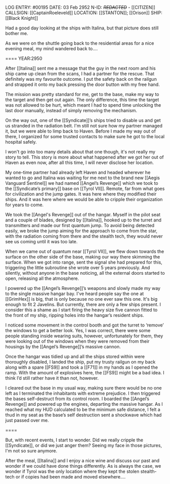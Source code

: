 LOG ENTRY: #00195
DATE: 03 Feb 2952
N-ID: *~~REDACTED~~* - [[CITIZEN]]
CALLSIGN: [[CaptainRoeleveld]]
LOCATION: [[STANTON]]; [[Orison]]
SHIP: [[Black Knight]]

  

Had a good day looking at the ships with Italina, but that picture does still bother me.  

As we were on the shuttle going back to the residential areas for a nice evening meal, my mind wandered back to....  

====
YEAR:2950  

After [[Italina]] sent me a message that the guy in the next room and his ship came up clean from the scans, I had a partner for the rescue. That definitely was my favourite outcome. I put the safety back on the railgun and strapped it onto my back pressing the door button with my free hand.  

The mission was pretty standard for me, get to the base, make my way to the target and then get out again. The only difference, this time the target was not allowed to be hurt, which meant I had to spend time unlocking the last door manually, instead of simply removing the mechanism.  

On the way out, one of the [[Syndicate]]’s ships tried to disable us and get us stranded in the radiation belt. I'm still not sure how my partner managed it, but we were able to limp back to Haven. Before I made my way out of there, I organized for some trusted contacts to make sure he got to the local hospital safely.  

I won't go into too many details about that one though, it's not really my story to tell. This story is more about what happened after we got her out of Haven as even now, after all this time, I will never disclose her location.  

My one-time partner had already left Haven and headed wherever he wanted to go and Italina was waiting for me next to the brand new [[Aegis Vanguard Sentinel]] we had named [[Angel’s Revenge]] which we took to the [[Syndicate’s primary]] base on [[Tyrol VII]]. Remote, far from what goes for civilization and the jump gates. It was here where they modified their ships. And it was here where we would be able to cripple their organization for years to come.

We took the [[Angel's Revenge]] out of the hangar. Myself in the pilot seat and a couple of blades, designed by [[Italina]], hooked up to the turret and transmitters and made our first quantum jump. To avoid being detected easily, we broke the jump aiming for the approach to come from the star, with the radiation coming from there and the stealth tech, they would never see us coming until it was too late.  

When we came out of quantum near [[Tyrol VII]], we flew down towards the surface on the other side of the base, making our way there skimming the surface. When we got into range, sent the signal she had prepared for this, triggering the little subroutine she wrote over 5 years previously. And silently, without anyone in the base noticing, all the external doors started to open, releasing all the atmosphere.  

I powered up the [[Angel’s Revenge]]’s weapons and slowly made my way to the single massive hangar bay. I've heard people say the one at [[GrimHex]] is big, that is only because no one ever saw this one. It's big enough to fit 2 Javelins. But currently, there are only a few ships present. I consider this a shame as I start firing the heavy size five cannon fitted to the front of my ship, ripping holes into the hangar’s resident ships.  

I noticed some movement in the control booth and got the turret to ‘remove’ the windows to get a better look. Yes, I was correct, there were some people standing inside wearing suits, however, unfortunately for them, they were looking out of the windows when they were removed from their housings by the [[Angel’s Revenge]]’s massive cannon.  

Once the hangar was tidied up and all the ships stored within were thoroughly disabled, I landed the ship, put my trusty railgun on my back along with a spare [[FS9]] and took a [[F71]] in my hands as I opened the ramp. With the amount of explosives here, the [[FS9]] might be a bad idea. I think I’d still rather have it than not, however.

I cleared out the base in my usual way, making sure there would be no one left as I terminated the inhabitants with extreme prejudice. I then triggered the bases self-destruct from its control room. I boarded the [[Angel’s Revenge]] and powered up the engines, departing the massive hangar. As I reached what my HUD calculated to be the minimum safe distance, I felt a thud in my seat as the base’s self destruction sent a shockwave which had just passed over me.  

====  

But, with recent events, I start to wonder. Did we really cripple the [[Syndicate]], or did we just anger them? Seeing my face in those pictures, I'm not so sure anymore.  

After the meal, [[Italina]] and I enjoy a nice wine and discuss our past and wonder if we could have done things differently. As is always the case, we wonder if Tyrol was the only location where they kept the stolen stealth-tech or if copies had been made and moved elsewhere....